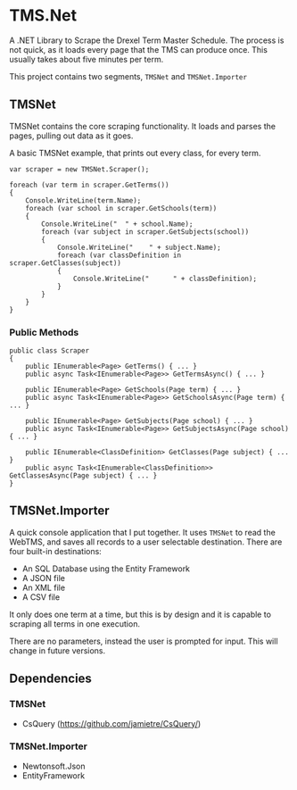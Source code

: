 # TMS.Net
A .NET Library to Scrape the Drexel Term Master Schedule. The process is not quick, as it loads every page that the TMS can produce once. This usually takes about five minutes per term.

This project contains two segments, `TMSNet` and `TMSNet.Importer`

## TMSNet

TMSNet contains the core scraping functionality. It loads and parses the pages, pulling out data as it goes.

A basic TMSNet example, that prints out every class, for every term.

    var scraper = new TMSNet.Scraper();

    foreach (var term in scraper.GetTerms())
    {
        Console.WriteLine(term.Name);
	    foreach (var school in scraper.GetSchools(term))
	    {
	        Console.WriteLine("  " + school.Name);
	        foreach (var subject in scraper.GetSubjects(school))
	        {
	            Console.WriteLine("    " + subject.Name);
	            foreach (var classDefinition in scraper.GetClasses(subject))
	            {
	                Console.WriteLine("      " + classDefinition);
	            }
	        }
	    }
    }

### Public Methods

    public class Scraper
    {
        public IEnumerable<Page> GetTerms() { ... }
        public async Task<IEnumerable<Page>> GetTermsAsync() { ... }

        public IEnumerable<Page> GetSchools(Page term) { ... }
        public async Task<IEnumerable<Page>> GetSchoolsAsync(Page term) { ... }

        public IEnumerable<Page> GetSubjects(Page school) { ... }
        public async Task<IEnumerable<Page>> GetSubjectsAsync(Page school) { ... }

        public IEnumerable<ClassDefinition> GetClasses(Page subject) { ... }
        public async Task<IEnumerable<ClassDefinition>> GetClassesAsync(Page subject) { ... }
    }

## TMSNet.Importer

A quick console application that I put together. It uses `TMSNet` to read the WebTMS, and saves all records to a user selectable destination. There are four built-in destinations:

- An SQL Database using the Entity Framework
- A JSON file
- An XML file
- A CSV file

It only does one term at a time, but this is by design and it is capable to scraping all terms in one execution.

There are no parameters, instead the user is prompted for input. This will change in future versions.

## Dependencies

### TMSNet

- CsQuery (https://github.com/jamietre/CsQuery/)

### TMSNet.Importer

- Newtonsoft.Json
- EntityFramework